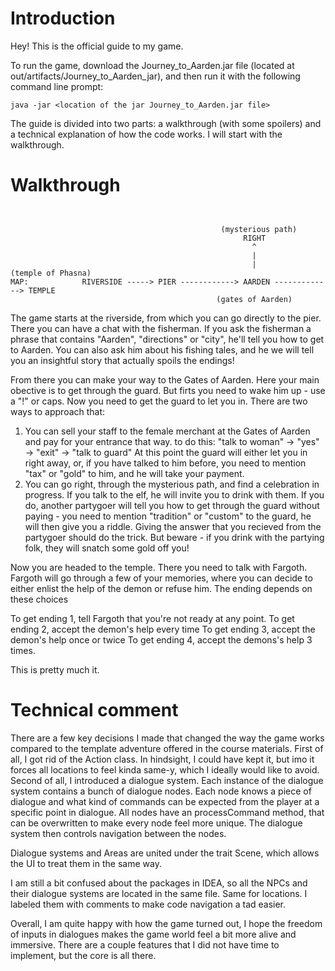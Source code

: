 # Introduction

Hey! This is the official guide to my game.

To run the game, download the Journey_to_Aarden.jar file (located at out/artifacts/Journey_to_Aarden_jar), and then run it with the following command line prompt:

`java -jar <location of the jar Journey_to_Aarden.jar file>`


The guide is divided into two parts: a walkthrough (with some spoilers) and a technical explanation of how the code works. I will start with the walkthrough.


# Walkthrough

```


                                               (mysterious path)
                                                    RIGHT
                                                      ^
                                                      |
                                                      |             (temple of Phasna)
MAP:            RIVERSIDE -----> PIER ------------> AARDEN -------------> TEMPLE
                                              (gates of Aarden)

```
The game starts at the riverside, from which you can go directly to the pier. There you can have a chat with the fisherman.
If you ask the fisherman a phrase that contains "Aarden", "directions" or "city", he'll tell you how to get to Aarden.
You can also ask him about his fishing tales, and he we will tell you an insightful story that actually spoils the endings!

From there you can make your way to the Gates of Aarden. Here your main obective is to get through the guard.
But firts you need to wake him up - use a "!" or caps. Now you need to get the guard to let you in.
There are two ways to approach that:
1) You can sell your staff to the female merchant at the Gates of Aarden and pay for your entrance that way. to do this: "talk to woman" -> "yes" -> "exit" -> "talk to guard"
At this point the guard will either let you in right away, or, if you have talked to him before, you need to mention "tax" or "gold" to him, and he will take your payment.
2) You can go right, through the mysterious path, and find a celebration in progress. If you talk to the elf, he will invite you to drink with them.
If you do, another partygoer will tell you how to get through the guard without paying - you need to mention "tradition" or "custom" to the guard, he will then give you a riddle.
Giving the answer that you recieved from the partygoer should do the trick. But beware - if you drink with the partying folk, they will snatch some gold off you!

Now you are headed to the temple. There you need to talk with Fargoth.
Fargoth will go through a few of your memories, where you can decide to either enlist the help of the demon or refuse him. The ending depends on these choices

To get ending 1, tell Fargoth that you're not ready at any point.
To get ending 2, accept the demon's help every time
To get ending 3, accept the demon's help once or twice
To get ending 4, accept the demons's help 3 times.

This is pretty much it.

# Technical comment

There are a few key decisions I made that changed the way the game works compared to the template adventure offered in the course materials.
First of all, I got rid of the Action class. In hindsight, I could have kept it, but imo it forces all locations to feel kinda same-y, which I ideally would like to avoid.
Second of all, I introduced a dialogue system. Each instance of the dialogue system contains a bunch of dialogue nodes. Each node knows a piece of dialogue and what kind of commands can be expected from
the player at a specific point in dialogue. All nodes have an processCommand method, that can be overwritten to make every node feel more unique. The dialogue system then controls
navigation between the nodes.

Dialogue systems and Areas are united under the trait Scene, which allows the UI to treat them in the same way.

I am still a bit confused about the packages in IDEA, so all the NPCs and their dialogue systems are located in the same file. Same for locations.
I labeled them with comments to make code navigation a tad easier.

Overall, I am quite happy with how the game turned out, I hope the freedom of inputs in dialogues makes the game world feel a bit more alive and immersive.
There are a couple features that I did not have time to implement, but the core is all there.
